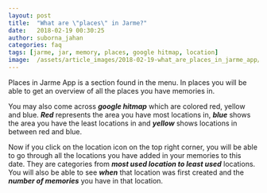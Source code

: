 ```yaml
---
layout: post
title:  "What are \"places\" in Jarme?"
date:   2018-02-19 00:30:25
author: suborna_jahan
categories: faq
tags: [jarme, jar, memory, places, google hitmap, location]
image:  /assets/article_images/2018-02-19-what_are_places_in_jarme_app/cover.jpg
---
```


Places in Jarme App is a section found in the menu. In places you will be able to get an overview of all the places you have memories in.

You may also come across ***google hitmap*** which are colored red, yellow and blue. ***Red*** represents the area you have most locations in, ***blue*** shows the area you have the least locations in and ***yellow*** shows locations in between red and blue.

Now if you click on the location icon on the top right corner, you will be able to go through all the locations you have added in your memories to this date. They are categories from ***most used location to least used*** locations. You will also be able to see ***when*** that location was first created and the ***number of memories*** you have in that location.